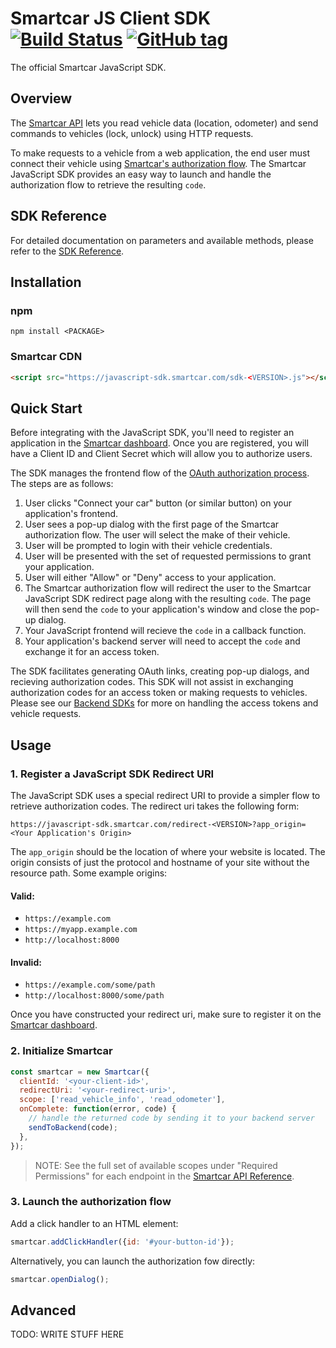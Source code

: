 # Smartcar JS Client SDK [![Build Status][ci-image]][ci-url] [![GitHub tag][tag-image]][tag-url]

The official Smartcar JavaScript SDK.

## Overview

The [Smartcar API](https://smartcar.com/docs) lets you read vehicle data
(location, odometer) and send commands to vehicles (lock, unlock) using HTTP requests.

To make requests to a vehicle from a web application, the end user must connect their vehicle using [Smartcar's authorization flow](https://smartcar.com/docs#authentication). The Smartcar JavaScript SDK provides an easy way to launch and handle the authorization flow to retrieve the resulting `code`.

## SDK Reference

For detailed documentation on parameters and available methods, please refer to
the [SDK Reference](doc/README.md).

## Installation

### npm

```shell
npm install <PACKAGE>
```

### Smartcar CDN

```html
<script src="https://javascript-sdk.smartcar.com/sdk-<VERSION>.js"></script>
```

## Quick Start

Before integrating with the JavaScript SDK, you'll need to register an application in the [Smartcar dashboard](https://dashboard.smartcar.com). Once you are registered, you will have a Client ID and Client Secret which will allow you to authorize users.

The SDK manages the frontend flow of the [OAuth authorization process](https://tools.ietf.org/html/rfc6749#section-4.1). The steps are as follows:

1. User clicks "Connect your car" button (or similar button) on your application's frontend.
2. User sees a pop-up dialog with the first page of the Smartcar authorization flow. The user will select the make of their vehicle.
3. User will be prompted to login with their vehicle credentials.
4. User will be presented with the set of requested permissions to grant your application.
5. User will either "Allow" or "Deny" access to your application.
6. The Smartcar authorization flow will redirect the user to the Smartcar JavaScript SDK redirect page along with the resulting `code`. The page will then send the `code` to your application's window and close the pop-up dialog.
7. Your JavaScript frontend will recieve the `code` in a callback function.
8. Your application's backend server will need to accept the `code` and exchange it for an access token. 

The SDK facilitates generating OAuth links, creating pop-up dialogs, and recieving authorization codes. This SDK will not assist in exchanging authorization codes for an access token or making requests to vehicles. Please see our [Backend SDKs](https://smartcar.com/docs#backend-sdks) for more on handling the access tokens and vehicle requests.

## Usage

### 1. Register a JavaScript SDK Redirect URI

The JavaScript SDK uses a special redirect URI to provide a simpler flow to retrieve authorization codes. The redirect uri takes the following form:

```
https://javascript-sdk.smartcar.com/redirect-<VERSION>?app_origin=<Your Application's Origin>
```

The `app_origin` should be the location of where your website is located. The origin consists of just the protocol and hostname of your site without the resource path. Some example origins:

#### Valid:
+ `https://example.com`
+ `https://myapp.example.com`
+ `http://localhost:8000`

#### Invalid:
+ `https://example.com/some/path`
+ `http://localhost:8000/some/path`

Once you have constructed your redirect uri, make sure to register it on the [Smartcar dashboard](https://dashboard.smartcar.com).

### 2. Initialize Smartcar

```javascript
const smartcar = new Smartcar({
  clientId: '<your-client-id>',
  redirectUri: '<your-redirect-uri>',
  scope: ['read_vehicle_info', 'read_odometer'],
  onComplete: function(error, code) {
    // handle the returned code by sending it to your backend server
    sendToBackend(code);
  },
});
```

> NOTE: See the full set of available scopes under "Required Permissions" for each endpoint in the [Smartcar API Reference](https://smartcar.com/docs#get-all-vehicles).

### 3. Launch the authorization flow

Add a click handler to an HTML element:

```javascript
smartcar.addClickHandler({id: '#your-button-id'});
```

Alternatively, you can launch the authorization fow directly:

```javascript
smartcar.openDialog();
```

## Advanced

TODO: WRITE STUFF HERE

[ci-url]: https://travis-ci.com/smartcar/javascript-sdk
[ci-image]: https://travis-ci.com/smartcar/javascript-sdk.svg?token=jMbuVtXPGeJMPdsn7RQ5&branch=master
[tag-url]: https://github.com/smartcar/javascript-sdk/tags
[tag-image]: https://img.shields.io/github/tag/smartcar/javascript-sdk.svg
